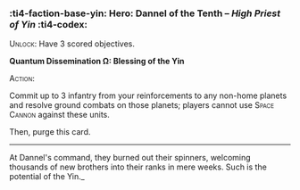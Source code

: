 ### :ti4-faction-base-yin: **Hero**: Dannel of the Tenth – _High Priest of Yin_ :ti4-codex:

<span style="font-variant:small-caps;">Unlock</span>: Have 3 scored objectives.

**Quantum Dissemination Ω: Blessing of the Yin**

<span style="font-variant:small-caps;">Action</span>:

Commit up to 3 infantry from your reinforcements to any non-home planets and resolve ground combats on those planets; players cannot use <span style="font-variant:small-caps;">Space Cannon</span> against these units.

Then, purge this card.

---

At Dannel's command, they burned out their spinners, welcoming thousands of new brothers into their ranks in mere weeks.
Such is the potential of the Yin._
